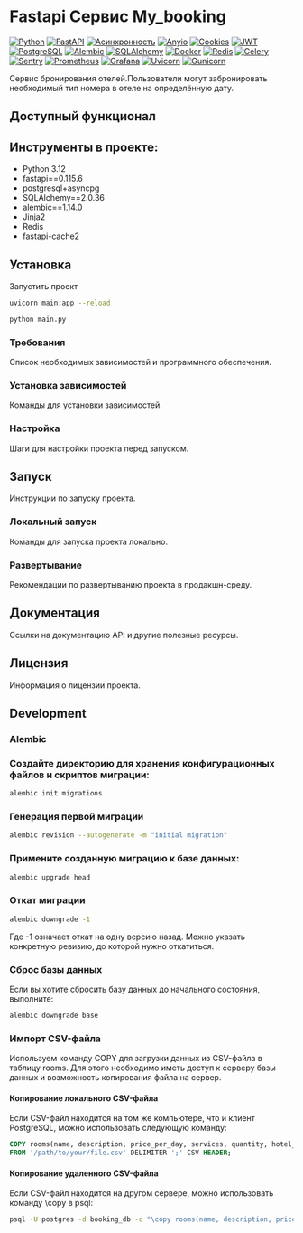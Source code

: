 # Fastapi Cервис My_booking
[![Python](https://img.shields.io/badge/-Python-464646?style=flat-square&logo=Python)](https://www.python.org/)
[![FastAPI](https://img.shields.io/badge/-FastAPI-464646?style=flat-square&logo=fastapi)](https://fastapi.tiangolo.com/)
[![Асинхронность](https://img.shields.io/badge/-Асинхронность-464646?style=flat-square&logo=Асинхронность)]()
[![Anyio](https://img.shields.io/badge/-Anyio-464646?style=flat-square&logo=Anyio)](https://anyio.readthedocs.io/en/stable/)
[![Cookies](https://img.shields.io/badge/-Cookies-464646?style=flat-square&logo=Cookies)]()
[![JWT](https://img.shields.io/badge/-JWT-464646?style=flat-square&logo=JWT)]()
[![PostgreSQL](https://img.shields.io/badge/-PostgreSQL-464646?style=flat-square&logo=PostgreSQL)](https://www.postgresql.org/)
[![Alembic](https://img.shields.io/badge/-Alembic-464646?style=flat-square&logo=Alembic)](https://alembic.sqlalchemy.org/en/latest/)
[![SQLAlchemy](https://img.shields.io/badge/-SQLAlchemy-464646?style=flat-square&logo=SQLAlchemy)](https://www.sqlalchemy.org/)
[![Docker](https://img.shields.io/badge/-Docker-464646?style=flat-square&logo=docker)](https://www.docker.com/)
[![Redis](https://img.shields.io/badge/-Redis-464646?style=flat-square&logo=Redis)](https://redis.io/)
[![Celery](https://img.shields.io/badge/-Celery-464646?style=flat-square&logo=Celery)](https://docs.celeryq.dev/en/stable/)
[![Sentry](https://img.shields.io/badge/-Sentry-464646?style=flat-square&logo=Sentry)](https://sentry.io/welcome/)
[![Prometheus](https://img.shields.io/badge/-Prometheus-464646?style=flat-square&logo=Prometheus)](https://prometheus.io/)
[![Grafana](https://img.shields.io/badge/-Grafana-464646?style=flat-square&logo=Grafana)](https://grafana.com/)
[![Uvicorn](https://img.shields.io/badge/-Uvicorn-464646?style=flat-square&logo=uvicorn)](https://www.uvicorn.org/)
[![Gunicorn](https://img.shields.io/badge/-Gunicorn-464646?style=flat-square&logo=gunicorn)](https://gunicorn.org/)

Cервис бронирования отелей.Пользователи могут забронировать необходимый тип номера в отеле на определённую дату.

## Доступный функционал


## Инструменты в проекте:
* Python 3.12
* fastapi==0.115.6
* postgresql+asyncpg
* SQLAlchemy==2.0.36
* alembic==1.14.0
* Jinja2
* Redis
* fastapi-cache2


## Установка

Запустить проект
```bash
uvicorn main:app --reload
```

```bash
python main.py
```

### Требования

Список необходимых зависимостей и программного обеспечения.

### Установка зависимостей

Команды для установки зависимостей.

### Настройка

Шаги для настройки проекта перед запуском.

## Запуск

Инструкции по запуску проекта.

### Локальный запуск

Команды для запуска проекта локально.

### Развертывание

Рекомендации по развертыванию проекта в продакшн-среду.

## Документация

Ссылки на документацию API и другие полезные ресурсы.

## Лицензия

Информация о лицензии проекта.


## Development

### Alembic

### Создайте директорию для хранения конфигурационных файлов и скриптов миграции:
```bash
alembic init migrations
```

### Генерация первой миграции
```bash
alembic revision --autogenerate -m "initial migration"
```

### Примените созданную миграцию к базе данных:
```bash
alembic upgrade head
```

### Откат миграции
```bash
alembic downgrade -1
```
Где -1 означает откат на одну версию назад. Можно указать конкретную ревизию, до которой нужно откатиться.


### Сброс базы данных
Если вы хотите сбросить базу данных до начального состояния, выполните:
```bash
alembic downgrade base
```


### Импорт CSV-файла

Используем команду COPY для загрузки данных из CSV-файла в таблицу rooms. Для этого необходимо иметь доступ к серверу базы данных и возможность копирования файла на сервер.

#### Копирование локального CSV-файла

Если CSV-файл находится на том же компьютере, что и клиент PostgreSQL, можно использовать следующую команду:

```SQL
COPY rooms(name, description, price_per_day, services, quantity, hotel_id, image_id)
FROM '/path/to/your/file.csv' DELIMITER ';' CSV HEADER;
```

#### Копирование удаленного CSV-файла

Если CSV-файл находится на другом сервере, можно использовать команду \copy в psql:

```bash
psql -U postgres -d booking_db -c "\copy rooms(name, description, price_per_day, services, quantity, hotel_id, image_id) FROM '/path/to/your/file.csv' DELIMITER ';' CSV HEADER;"
```